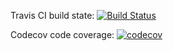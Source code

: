Travis CI build state: [![Build Status](https://app.travis-ci.com/Siri-Balmoori/assgn4.svg?branch=main)](https://app.travis-ci.com/Siri-Balmoori/assgn4)

Codecov code coverage: [![codecov](https://codecov.io/gh/Siri-Balmoori/assgn4/branch/main/graph/badge.svg?token=14W18YSAP6)](https://codecov.io/gh/Siri-Balmoori/assgn4)